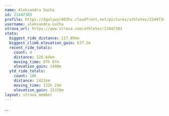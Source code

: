 ```yaml
---
name: Aleksandra Socha
id: 23447303
profile: https://dgalywyr863hv.cloudfront.net/pictures/athletes/23447303/14745546/4/large.jpg
username: aleksandra-socha
strava_url: https://www.strava.com/athletes/23447303
stats:
  biggest_ride_distance: 117.89km
  biggest_climb_elevation_gain: 637.2m
  recent_ride_totals:
    count: 4
    distance: 128.64km
    moving_time: 07h 07m
    elevation_gain: 1498m
  ytd_ride_totals:
    count: 186
    distance: 2421km
    moving_time: 132h 23m
    elevation_gain: 15370m
layout: strava_member
--- 
```

...
